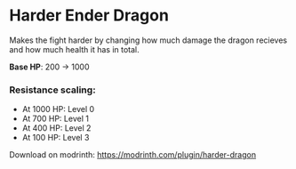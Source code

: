 # Harder Ender Dragon
Makes the fight harder by changing how much damage the dragon recieves and how much health it has in total.

**Base HP**: 200 -> 1000

### Resistance scaling:
- At 1000 HP:  Level 0
- At 700 HP:  Level 1
- At 400 HP:  Level 2
- At 100 HP:  Level 3

Download on modrinth: https://modrinth.com/plugin/harder-dragon
